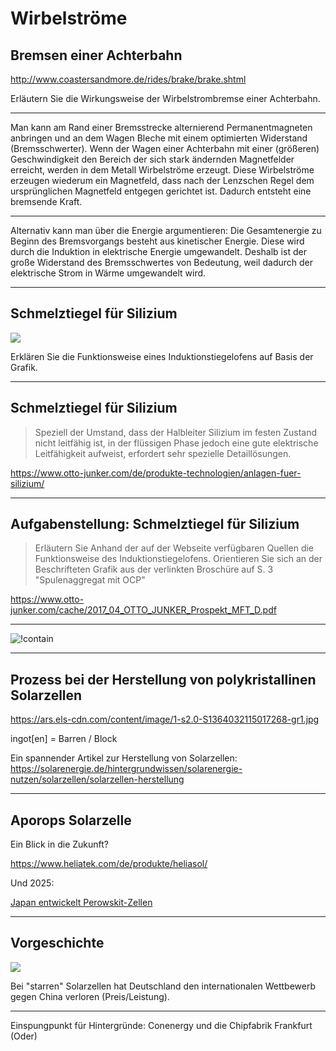 # Wirbelströme

## Bremsen einer Achterbahn

http://www.coastersandmore.de/rides/brake/brake.shtml

Erläutern Sie die Wirkungsweise der Wirbelstrombremse einer Achterbahn.

---

Man kann am Rand einer Bremsstrecke alternierend Permanentmagneten anbringen und an dem Wagen Bleche mit einem optimierten Widerstand (Bremsschwerter). Wenn der Wagen einer Achterbahn mit einer (größeren) Geschwindigkeit den Bereich der sich stark ändernden Magnetfelder erreicht, werden in dem Metall Wirbelströme erzeugt. Diese Wirbelströme erzeugen wiederum ein Magnetfeld, dass nach der Lenzschen Regel dem ursprünglichen Magnetfeld entgegen gerichtet ist. Dadurch entsteht eine bremsende Kraft.

---

Alternativ kann man über die Energie argumentieren: Die Gesamtenergie zu Beginn des Bremsvorgangs besteht aus kinetischer Energie. Diese wird durch die Induktion in elektrische Energie umgewandelt. Deshalb ist der große Widerstand des Bremsschwertes von Bedeutung, weil dadurch der elektrische Strom in Wärme umgewandelt wird.

---

## Schmelztiegel für Silizium

![](https://www.otto-junker.com/cache/e3f553ad778de8b8620e7226afa163b0.jpeg)

Erklären Sie die Funktionsweise eines Induktionstiegelofens auf Basis der Grafik.

---

## Schmelztiegel für Silizium

> Speziell der Umstand, dass der Halbleiter Silizium im festen Zustand nicht leitfähig ist, in der flüssigen Phase jedoch eine gute elektrische Leitfähigkeit aufweist, erfordert sehr spezielle Detaillösungen.

https://www.otto-junker.com/de/produkte-technologien/anlagen-fuer-silizium/

---

## Aufgabenstellung: Schmelztiegel für Silizium

> Erläutern Sie Anhand der auf der Webseite verfügbaren Quellen die Funktionsweise des Induktionstiegelofens. 
> Orientieren Sie sich an der Beschrifteten Grafik aus der verlinkten Broschüre auf S. 3 "Spulenaggregat mit OCP"

https://www.otto-junker.com/cache/2017_04_OTTO_JUNKER_Prospekt_MFT_D.pdf

---

![!contain](https://www.otto-junker.com/cache/bild_1_tiegelofen_2653971e.webp)

---

## Prozess bei der Herstellung von polykristallinen Solarzellen

https://ars.els-cdn.com/content/image/1-s2.0-S1364032115017268-gr1.jpg

ingot[en] = Barren / Block

Ein spannender Artikel zur Herstellung von Solarzellen: https://solarenergie.de/hintergrundwissen/solarenergie-nutzen/solarzellen/solarzellen-herstellung

---

## Aporops Solarzelle

Ein Blick in die Zukunft?

https://www.heliatek.com/de/produkte/heliasol/

Und 2025:

[Japan entwickelt Perowskit-Zellen](https://www.telepolis.de/features/Neue-Super-Solarzellen-sollen-Japans-Energiewende-beschleunigen-10313181.html)

---

## Vorgeschichte

![](https://www.pv-magazine.de/wp-content/uploads/sites/4/2022/02/BNEF_Outlook_Photovoltaik_Zubau_2010-2030.jpg)

Bei "starren" Solarzellen hat Deutschland den internationalen Wettbewerb gegen China verloren (Preis/Leistung).

---

Einspungpunkt für Hintergründe: Conenergy und die Chipfabrik Frankfurt (Oder)
